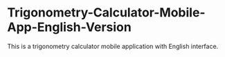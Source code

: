 # Trigonometry-Calculator-Mobile-App-English-Version
This is a trigonometry calculator mobile application with English interface.
